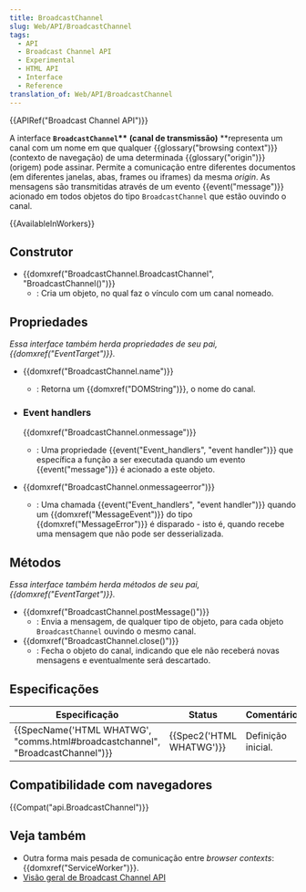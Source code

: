```yaml
---
title: BroadcastChannel
slug: Web/API/BroadcastChannel
tags:
  - API
  - Broadcast Channel API
  - Experimental
  - HTML API
  - Interface
  - Reference
translation_of: Web/API/BroadcastChannel
---
```

{{APIRef("Broadcast Channel API")}}

A interface **`BroadcastChannel`\*\*** **(canal de transmissão)** \*\*representa um canal com um nome em que qualquer {{glossary("browsing context")}} (contexto de navegação) de uma determinada {{glossary("origin")}} (origem) pode assinar. Permite a comunicação entre diferentes documentos (em diferentes janelas, abas, frames ou iframes) da mesma _origin_. As mensagens são transmitidas através de um evento {{event("message")}} acionado em todos objetos do tipo `BroadcastChannel` que estão ouvindo o canal.

{{AvailableInWorkers}}

## Construtor

- {{domxref("BroadcastChannel.BroadcastChannel", "BroadcastChannel()")}}
  - : Cria um objeto, no qual faz o vínculo com um canal nomeado.

## Propriedades

_Essa interface também herda propriedades de seu pai, {{domxref("EventTarget")}}._

- {{domxref("BroadcastChannel.name")}}
  - : Retorna um {{domxref("DOMString")}}, o nome do canal.
- ### Event handlers

  {{domxref("BroadcastChannel.onmessage")}}

  - : Uma propriedade {{event("Event_handlers", "event handler")}} que específica a função a ser executada quando um evento {{event("message")}} é acionado a este objeto.

- {{domxref("BroadcastChannel.onmessageerror")}}
  - : Uma chamada {{event("Event_handlers", "event handler")}} quando um {{domxref("MessageEvent")}} do tipo {{domxref("MessageError")}} é disparado - isto é, quando recebe uma mensagem que não pode ser desserializada.

## Métodos

_Essa interface também herda métodos de seu pai, {{domxref("EventTarget")}}._

- {{domxref("BroadcastChannel.postMessage()")}}
  - : Envia a mensagem, de qualquer tipo de objeto, para cada objeto `BroadcastChannel` ouvindo o mesmo canal.
- {{domxref("BroadcastChannel.close()")}}
  - : Fecha o objeto do canal, indicando que ele não receberá novas mensagens e eventualmente será descartado.

## Especificações

| Especificação                                                                                            | Status                           | Comentário         |
| -------------------------------------------------------------------------------------------------------- | -------------------------------- | ------------------ |
| {{SpecName('HTML WHATWG', "comms.html#broadcastchannel", "BroadcastChannel")}} | {{Spec2('HTML WHATWG')}} | Definição inicial. |

## Compatibilidade com navegadores

{{Compat("api.BroadcastChannel")}}

## Veja também

- Outra forma mais pesada de comunicação entre _browser contexts_: {{domxref("ServiceWorker")}}.
- [Visão geral de Broadcast Channel API](/pt-BR/docs/Web/API/Broadcast_Channel_API)
